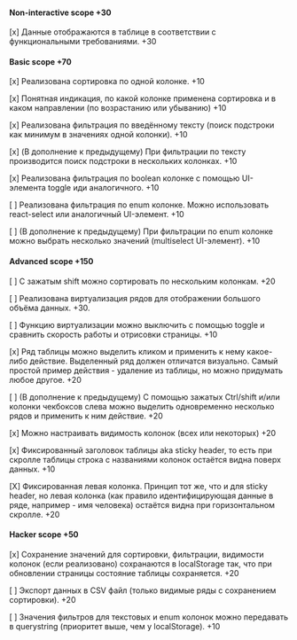 #### Non-interactive scope +30
[x] Данные отображаются в таблице в соответствии с функциональными требованиями. +30

#### Basic scope +70
[x] Реализована сортировка по одной колонке. +10

[x] Понятная индикация, по какой колонке применена сортировка и в каком направлении (по возрастанию или убыванию) +10

[x] Реализована фильтрация по введённому тексту (поиск подстроки как минимум в значениях одной колонки). +10

[x] (В дополнение к предыдущему) При фильтрации по тексту производится поиск подстроки в нескольких колонках. +10

[x] Реализована фильтрация по boolean колонке с помощью UI-элемента toggle иди аналогичного. +10

[ ] Реализована фильтрация по enum колонке. Можно использовать react-select или аналогичный UI-элемент. +10

[ ] (В дополнение к предыдущему) При фильтрации по enum колонке можно выбрать несколько значений (multiselect UI-элемент). +10

#### Advanced scope +150
[ ] С зажатым shift можно сортировать по нескольким колонкам. +20

[ ] Реализована виртуализация рядов для отображении большого объёма данных. +30.

[ ] Функцию виртуализации можно выключить c помощью toggle и сравнить скорость работы и отрисовки страницы. +10

[x] Ряд таблицы можно выделить кликом и применить к нему какое-либо действие. Выделенный ряд должен отличатся визуально. Самый простой пример действия - удаление из таблицы, но можно придумать любое другое. +20

[ ] (В дополнение к предыдущему) С помощью зажатых Ctrl/shift и/или колонки чекбоксов слева можно выделить одновременно несколько рядов и применить к ним действие. +20

[x] Можно настраивать видимость колонок (всех или некоторых) +20

[x] Фиксированный заголовок таблицы aka sticky header, то есть при скролле таблицы строка с названиями колонок остаётся видна поверх данных. +10

[X] Фиксированная левая колонка. Принцип тот же, что и для sticky header, но левая колонка (как правило идентифицирующая данные в ряде, например - имя человека) остаётся видна при горизонтальном скролле. +20

#### Hacker scope +50

[x] Сохранение значений для сортировки, фильтрации, видимости колонок (если реализовано) сохранаются в localStorage так, что при обновлении страницы состояние таблицы сохраняется. +20

[ ] Экспорт данных в CSV файл (только видимые ряды с сохранением сортировки). +20

[ ] Значения фильтров для текстовых и enum колонок можно передавать в querystring (приоритет выше, чем у localStorage). +10